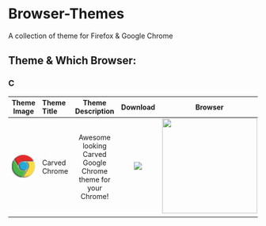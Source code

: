 # Browser-Themes
A collection of theme for Firefox &amp; Google Chrome

## Theme & Which Browser:

### C
Theme Image                   | Theme Title                  | Theme Description             | Download              | Browser 
:------------------------: | :------------------------ | :------------------------: | :------------------------: | :------------------------:
<a href='https://github.com/Technologx/Browser-Themes/tree/master/Google%20Chrome/Craved%20Chrome'><img src='https://github.com/Technologx/Browser-Themes/blob/master/Google%20Chrome/Craved%20Chrome/Carved_Chrome-icon.png'></a>| Carved Chrome | Awesome looking Carved Google Chrome theme for your Chrome! | <a href='http://adf.ly/1imS30' target='_blank'><img src='https://developer.chrome.com/webstore/images/ChromeWebStore_BadgeWBorder_v2_206x58.png'></a>| <img src='http://www.iconarchive.com/download/i61935/appicns/simplified-app/appicns-Chrome.ico' height='192px' width='192px'>
